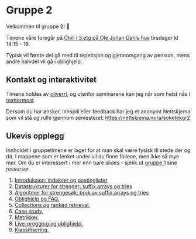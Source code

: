 # Gruppe 2

Velkommen til gruppe 2! :wave:

Timene våre foregår på [Chill i 3.etg på Ole Johan Dahls hus](https://link.mazemap.com/7b0omtrE) tirsdager kl 14:15 - 16.

Typisk vil første del gå med til repetisjon og gjennomgang av pensum, mens andre halvdel vil gå i oblighjelp.

## Kontakt og interaktivitet

Timene holdes av [oliverrj](https://personer.uio.no/oliverrj), og utenfor seminarene kan jeg når som helst nås i [mattermost](https://mm.uio.no).

Dersom du har ønsker, innspill eller feedback har jeg et anonymt Nettskjema som vil stå og rulle gjennom semesteret: https://nettskjema.no/a/soketekgr2

## Ukevis opplegg

Innholdet i gruppetimene er laget for at man skal være fysisk til stede der og da. I mappene som er lenket under vil du finne foilene, men ikke så mye mer. Om du er interessert i mer enn bare slides - sjekk ut [gruppe 1](../gruppe1/) sine ressurser.

1. [Introduksjon: indekser og postinglister](./uke01)
1. [Datastrukturer for strenger: suffix arrays og tries](./uke02)
1. [Algoritmer for strengesøk: bruk av suffix arrays og tries](./uke03)
1. [Oblighjelp og FAQ.](./uke04)
1. [Collections og ranked retrieval.](./uke05)
1. [Case study.](./uke06)
1. [Metrikker.](./uke07)
1. [Live-progging og oblighjelp.](./uke08)
1. [Klassifisering.](./uke09)

